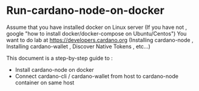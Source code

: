 # Run-cardano-node-on-docker
Assume that you have installed docker on Linux server (If you have not , google "how to install docker/docker-compose on Ubuntu/Centos")
You want to do lab at https://developers.cardano.org (Installing cardano-node , Installing cardano-wallet , Discover Native Tokens , etc...)

This document is a step-by-step guide to :
- Install cardano-node on docker
- Connect cardano-cli / cardano-wallet from host to cardano-node container on same host

